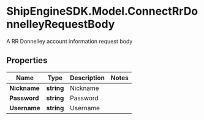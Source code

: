 # ShipEngineSDK.Model.ConnectRrDonnelleyRequestBody
A RR Donnelley account information request body

## Properties

Name | Type | Description | Notes
------------ | ------------- | ------------- | -------------
**Nickname** | **string** | Nickname | 
**Password** | **string** | Password | 
**Username** | **string** | Username | 


